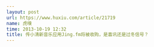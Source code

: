 ```yaml
---
layout: post
url: https://www.huxiu.com/article/21719
name: 虎嗅
time: 2013-10-19 12:32
title: 传小清新音乐应用Jing.fm将被收购，是喜讯还是过冬信号？
---
```

